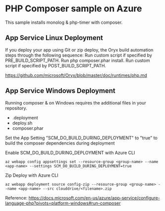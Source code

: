 # PHP Composer sample on Azure
This sample installs monolog & php-timer with composer.

## App Service Linux Deployment
If you deploy your app using Git or zip deploy, the Oryx build automation steps through the following sequence:
Run custom script if specified by PRE_BUILD_SCRIPT_PATH.
Run php composer.phar install.
Run custom script if specified by POST_BUILD_SCRIPT_PATH.

https://github.com/microsoft/Oryx/blob/master/doc/runtimes/php.md

## App Service Windows Deployment
Running composer & on Windows requires the additional files in your repository. 
- .deployment
- deploy.sh
- composer.phar

 Set the App Setting "SCM_DO_BUILD_DURING_DEPLOYMENT" to "true" to build the composer dependencies during deployment

Enable SCM_DO_BUILD_DURING_DEPLOYMENT with Azure CLI
```
az webapp config appsettings set --resource-group <group-name> --name <app-name> --settings SCM_DO_BUILD_DURING_DEPLOYMENT=true
```
Zip Deploy with Azure CLI
```
az webapp deployment source config-zip --resource-group <group-name> --name <app-name> --src clouddrive/<filename>.zip
```

Reference: https://docs.microsoft.com/en-us/azure/app-service/configure-language-php?pivots=platform-windows#run-composer
